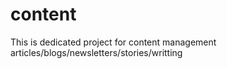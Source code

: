# content
This is dedicated project for content management articles/blogs/newsletters/stories/writting
